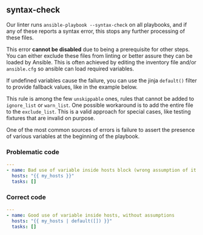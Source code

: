 ## syntax-check

Our linter runs `ansible-playbook --syntax-check` on all playbooks, and
if any of these reports a syntax error, this stops any further processing
of these files.

This error **cannot be disabled** due to being a prerequisite for other steps.
You can either exclude these files from linting or better assure they can be
loaded by Ansible. This is often achieved by editing the inventory file and/or
`ansible.cfg` so ansible can load required variables.

If undefined variables cause the failure, you can use the jinja
`default()` filter to provide fallback values, like in the example below.

This rule is among the few `unskippable` ones, rules that cannot be added
to `ignore_list` or `warn_list`. One possible workaround is to add the entire
file to the `exclude_list`. This is a valid approach for special cases, like
testing fixtures that are invalid on purpose.

One of the most common sources of errors is failure to assert the presence of
various variables at the beginning of the playbook.

### Problematic code

```yaml
---
- name: Bad use of variable inside hosts block (wrong assumption of it being defined)
  hosts: "{{ my_hosts }}"
  tasks: []
```

### Correct code

```yaml
---
- name: Good use of variable inside hosts, without assumptions
  hosts: "{{ my_hosts | default([]) }}"
  tasks: []
```
